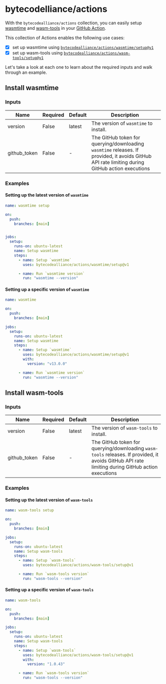 # bytecodelliance/actions

With the `bytecodealliance/actions` collection, you can easily setup [wasmtime](https://github.com/bytecodealliance/wasmtime) and [wasm-tools](https://github.com/bytecodealliance/wasm-tools) in your [GitHub Action](https://help.github.com/en/actions/automating-your-workflow-with-github-actions/configuring-a-workflow). 

This collection of Actions enables the following use cases:

- [x] set up wasmtime using [`bytecodealliance/actions/wasmtime/setup@v1`](#install-wasmtime)
- [x] set up wasm-tools using [`bytecodealliance/actions/wasm-tools/setup@v1`](#install-wasm-tools)

Let's take a look at each one to learn about the required inputs and walk through an example. 

## Install wasmtime

### Inputs

| Name         | Required | Default | Description                                                                                                                                 |
| ------------ | -------- | ------- | ------------------------------------------------------------------------------------------------------------------------------------------- |
| version      | False    | latest  | The version of `wasmtime` to install.                                                                                                           |
| github_token | False    | -       | The GitHub token for querying/downloading `wasmtime` releases. If provided, it avoids GitHub API rate limiting during GitHub action executions |

### Examples

#### Setting up the latest version of `wasmtime` 

```yaml
name: wasmtime setup

on:
  push:
    branches: [main]


jobs:
  setup:
    runs-on: ubuntu-latest
    name: Setup wasmtime
    steps:
      - name: Setup `wasmtime`
        uses: bytecodealliance/actions/wasmtime/setup@v1

      - name: Run `wasmtime version`
        run: "wasmtime --version"
```

#### Setting up a specific version of `wasmtime` 

```yaml
name: wasmtime

on:
  push:
    branches: [main]

jobs:
  setup:
    runs-on: ubuntu-latest
    name: Setup wasmtime
    steps:
      - name: Setup `wasmtime`
        uses: bytecodealliance/actions/wasmtime/setup@v1
        with:
          version: "v13.0.0"

      - name: Run `wasmtime version`
        run: "wasmtime --version"
```


## Install wasm-tools

### Inputs

| Name         | Required | Default | Description                                                                                                                                 |
| ------------ | -------- | ------- | ------------------------------------------------------------------------------------------------------------------------------------------- |
| version      | False    | latest  | The version of `wasm-tools` to install.                                                                                                           |
| github_token | False    | -       | The GitHub token for querying/downloading `wasm-tools` releases. If provided, it avoids GitHub API rate limiting during GitHub action executions |

### Examples

#### Setting up the latest version of `wasm-tools` 

```yaml
name: wasm-tools setup

on:
  push:
    branches: [main]

jobs:
  setup:
    runs-on: ubuntu-latest
    name: Setup wasm-tools
    steps:
      - name: Setup `wasm-tools`
        uses: bytecodealliance/actions/wasm-tools/setup@v1

      - name: Run `wasm-tools version`
        run: "wasm-tools --version"
```

#### Setting up a specific version of `wasm-tools` 

```yaml
name: wasm-tools

on:
  push:
    branches: [main]

jobs:
  setup:
    runs-on: ubuntu-latest
    name: Setup wasm-tools
    steps:
      - name: Setup `wasm-tools`
        uses: bytecodealliance/actions/wasm-tools/setup@v1
        with:
          version: "1.0.43"

      - name: Run `wasm-tools version`
        run: "wasm-tools --version"
```
